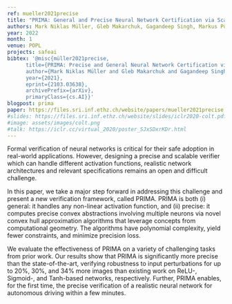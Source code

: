 ```yaml
---
ref: mueller2021precise
title: "PRIMA: General and Precise Neural Network Certification via Scalable Convex Hull Approximations"
authors: Mark Niklas Müller, Gleb Makarchuk, Gagandeep Singh, Markus Püschel, Martin Vechev
year: 2022
month: 1
venue: POPL
projects: safeai
bibtex: '@misc{müller2021precise,
      title={PRIMA: Precise and General Neural Network Certification via Multi-Neuron Convex Relaxations}, 
      author={Mark Niklas Müller and Gleb Makarchuk and Gagandeep Singh and Markus Püschel and Martin Vechev},
      year={2021},
      eprint={2103.03638},
      archivePrefix={arXiv},
      primaryClass={cs.AI}}'
blogpost: prima
paper: https://files.sri.inf.ethz.ch/website/papers/mueller2021precise.pdf
#slides: https://files.sri.inf.ethz.ch/website/slides/iclr2020-colt.pdf
#image: assets/images/colt.png
#talk: https://iclr.cc/virtual_2020/poster_SJxSDxrKDr.html
---
```


Formal verification of neural networks is critical for their safe adoption in real-world applications. However, designing a precise and scalable verifier which can handle different activation functions, realistic network architectures and relevant specifications remains an open and difficult challenge.

In this paper, we take a major step forward in addressing this challenge and present a new verification framework, called PRIMA. PRIMA is both (i) general: it handles any non-linear activation function, and (ii) precise: it computes precise convex abstractions involving multiple neurons via novel convex hull approximation algorithms that leverage concepts from computational geometry. The algorithms have polynomial complexity, yield fewer constraints, and minimize precision loss.

We evaluate the effectiveness of PRIMA on a variety of challenging tasks from prior work. Our results show that PRIMA is significantly more precise than the state-of-the-art, verifying robustness to input perturbations for up to 20%, 30%, and 34% more images than existing work on ReLU-, Sigmoid-, and Tanh-based networks, respectively. Further, PRIMA enables, for the first time, the precise verification of a realistic neural network for autonomous driving within a few minutes.

